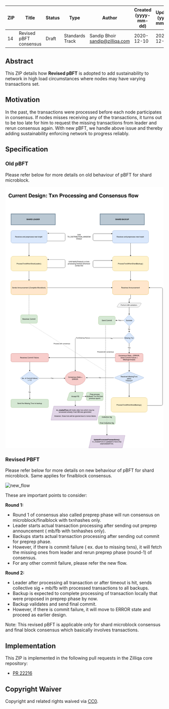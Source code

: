 |  ZIP | Title | Status| Type | Author | Created (yyyy-mm-dd) | Updated (yyyy-mm-dd)
|--|--|--|--| -- | -- | -- |
| 14  | Revised pBFT consensus | Draft | Standards Track  | Sandip Bhoir <sandip@zilliqa.com>| 2020-12-10 | 2020-12-10

## Abstract

This ZIP details how **Revised pBFT** is adopted to add sustainability to network in high load circumstances where nodes may have varying transactions set.

## Motivation

In the past, the transactions were processed before each node participates in consensus. If nodes misses receiving any of the transactions, it turns out to be too late for him to request the missing transactions from leader and rerun consensus again.
With new pBFT, we handle above issue and thereby adding sustainability enforcing network to progress reliably.

## Specification

### Old pBFT
Please refer below for more details on old behaviour of pBFT for shard microblock.

![existing_flow](../assets/zip-14/existing_flow.png)

### Revised PBFT
Please refer below for more details on new behaviour of pBFT for shard microblock.
Same applies for finalblock consensus.

![new_flow](../assets/zip-14/new_flow.png)

These are important points to consider:

**Round 1:**
- Round 1 of consensus also called preprep phase will run consensus on microblock/finalblock with txnhashes only.
- Leader starts actual transaction processing after sending out preprep announcement ( mb/fb with txnhashes only).
- Backups starts actual transaction processing after sending out commit for preprep phase.
- However, if there is commit failure ( ex. due to missing txns), it will fetch the missing ones from leader and rerun preprep phase (round-1) of consensus.
- For any other commit failure, please refer the new flow.

**Round 2:**
- Leader after processing all transaction or after timeout is hit, sends collective sig  + mb/fb with processed transactions to all backups.
- Backup is expected to complete processing of transaction locally that were proposed in preprep phase by now.
- Backup validates and send final commit.
- However, if there is commit failure, it will move to ERROR state and proceed as earlier design.
 
Note: This revised pBFT is applicable only for shard microblock consensus and final block consensus which basically involves transactions.

## Implementation

This ZIP is implemented in the following pull requests in the Zilliqa core repository:
- [PR 22216](https://github.com/Zilliqa/Zilliqa/pull/2216)


## Copyright Waiver

Copyright and related rights waived via [CC0](https://creativecommons.org/publicdomain/zero/1.0/).